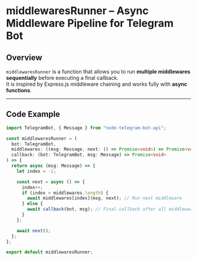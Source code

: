 # middlewaresRunner – Async Middleware Pipeline for Telegram Bot

## Overview

`middlewaresRunner` is a function that allows you to run **multiple middlewares sequentially** before executing a final callback.  
It is inspired by Express.js middleware chaining and works fully with **async functions**.

---

## Code Example

```ts
import TelegramBot, { Message } from "node-telegram-bot-api";

const middlewaresRunner = (
  bot: TelegramBot,
  middlewares: ((msg: Message, next: () => Promise<void>) => Promise<void>)[],
  callback: (bot: TelegramBot, msg: Message) => Promise<void>
) => {
  return async (msg: Message) => {
    let index = -1;

    const next = async () => {
      index++;
      if (index < middlewares.length) {
        await middlewares[index](msg, next); // Run next middleware
      } else {
        await callback(bot, msg); // Final callback after all middlewares
      }
    };

    await next();
  };
};

export default middlewaresRunner;
```
